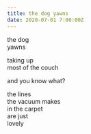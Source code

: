 ```yaml
---
title: the dog yawns
date: 2020-07-01 7:00:00Z
---
```


the dog  
yawns  

taking up  
most of the couch  

and you know what?  

the lines  
the vacuum makes  
in the carpet  
are just  
lovely  